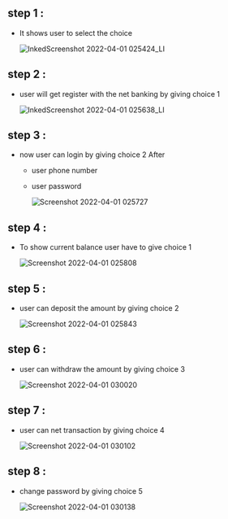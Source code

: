 ## step 1 :
 * It shows user to select the choice
 
     ![InkedScreenshot 2022-04-01 025424_LI](https://user-images.githubusercontent.com/101723597/161153371-de89db14-0ab1-4c5d-916b-8f46b3673d7e.jpg)

## step 2 :
 * user will get register with the net banking by giving choice 1

     ![InkedScreenshot 2022-04-01 025638_LI](https://user-images.githubusercontent.com/101723597/161153677-7b6fd2cb-3347-4b7c-888d-2a673f606e46.jpg)

## step 3 :
 * now user can login by giving choice 2 After 
    * user phone number
    * user password


        ![Screenshot 2022-04-01 025727](https://user-images.githubusercontent.com/101723597/161154055-015b2120-d2f8-495e-a532-44b27719473b.png)


## step 4 :
 * To show current balance user have to give choice 1
 
    ![Screenshot 2022-04-01 025808](https://user-images.githubusercontent.com/101723597/161154487-dc9af6a4-4c60-49f4-b3cb-4d334b222d28.png)
    
## step 5 :
 * user can deposit the amount by giving choice 2
 
     ![Screenshot 2022-04-01 025843](https://user-images.githubusercontent.com/101723597/161155030-f5b1a1fe-cb2b-477e-acb0-fbfab87ec6f4.png)

## step 6 :
 * user can withdraw the amount by giving choice 3
 
    ![Screenshot 2022-04-01 030020](https://user-images.githubusercontent.com/101723597/161155172-c4c1b051-3940-4995-98d1-3ca8e2cd1c23.png)
    
## step 7 :
 * user can net transaction by giving choice 4
      
      ![Screenshot 2022-04-01 030102](https://user-images.githubusercontent.com/101723597/161155563-f9eca721-730c-4f9f-9f15-2008c1ccb35c.png)

## step 8 :
* change password by giving choice 5
    
     ![Screenshot 2022-04-01 030138](https://user-images.githubusercontent.com/101723597/161155670-f8142eae-9887-4d72-a154-390c793b8567.png)
